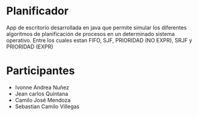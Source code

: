 # Planificador
App de escritorio desarrollada en java que permite simular los diferentes algoritmos de planificación de procesos en un determinado sistema operativo. Entre los cuales estan FIFO, SJF, PRIORIDAD (NO EXPR), SRJF y PRIORIDAD (EXPR)

# Participantes
* Ivonne Andrea Nuñez
* Jean carlos Quintana
* Camilo José Mendoza
* Sebastian Camilo Villegas
